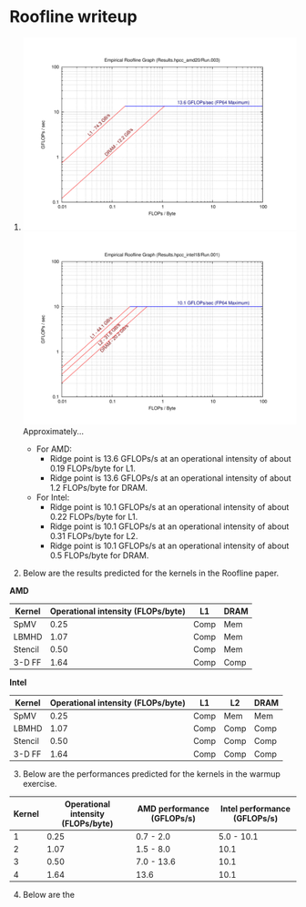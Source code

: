 # Roofline writeup

1. ![AMD Roofline](./roofline_amd.jpg)
   ![Intel Roofline](./roofline_intel.jpg)
   Approximately...
   - For AMD:
     - Ridge point is 13.6 GFLOPs/s at an operational intensity of about 0.19 FLOPs/byte for L1.
     - Ridge point is 13.6 GFLOPs/s at an operational intensity of about 1.2 FLOPs/byte for DRAM.
   - For Intel:
     - Ridge point is 10.1 GFLOPs/s at an operational intensity of about 0.22 FLOPs/byte for L1.
     - Ridge point is 10.1 GFLOPs/s at an operational intensity of about 0.31 FLOPs/byte for L2.
     - Ridge point is 10.1 GFLOPs/s at an operational intensity of about 0.5 FLOPs/byte for DRAM.

3. Below are the results predicted for the kernels in the Roofline paper.

**AMD**
   
| Kernel    | Operational intensity (FLOPs/byte) | L1 | DRAM |
| --------- | --------------------------------- | --- | --- |
| SpMV      | 0.25                            | Comp | Mem |
| LBMHD     | 1.07                            | Comp | Mem |
| Stencil   | 0.50                            | Comp | Mem | 
| 3-D FF    | 1.64                            | Comp | Comp |


**Intel**

| Kernel    | Operational intensity (FLOPs/byte) | L1 | L2 | DRAM |
| --------- | --------------------------------- | --- | --- | --- |
| SpMV      | 0.25                            | Comp | Mem | Mem |
| LBMHD     | 1.07                            | Comp | Comp | Comp |
| Stencil   | 0.50                            | Comp | Comp | Comp |
| 3-D FF    | 1.64                            | Comp | Comp | Comp |

3. Below are the performances predicted for the kernels in the warmup exercise.

| Kernel | Operational intensity (FLOPs/byte) | AMD performance (GFLOPs/s) | Intel performance (GFLOPs/s) |
| ------ | --------------------------------- | --------------------------- | --------------------------- |
| 1      | 0.25                            | 0.7 - 2.0                   | 5.0 - 10.1                  |
| 2      | 1.07                            | 1.5 - 8.0                   | 10.1                        |
| 3      | 0.50                            | 7.0 - 13.6                  | 10.1                        |
| 4      | 1.64                            | 13.6                        | 10.1                        |

4. Below are the 
